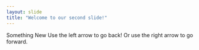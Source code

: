 ```yaml
---
layout: slide
title: "Welcome to our second slide!"
---
```

Something New
Use the left arrow to go back! Or use the right arrow to go forward.

